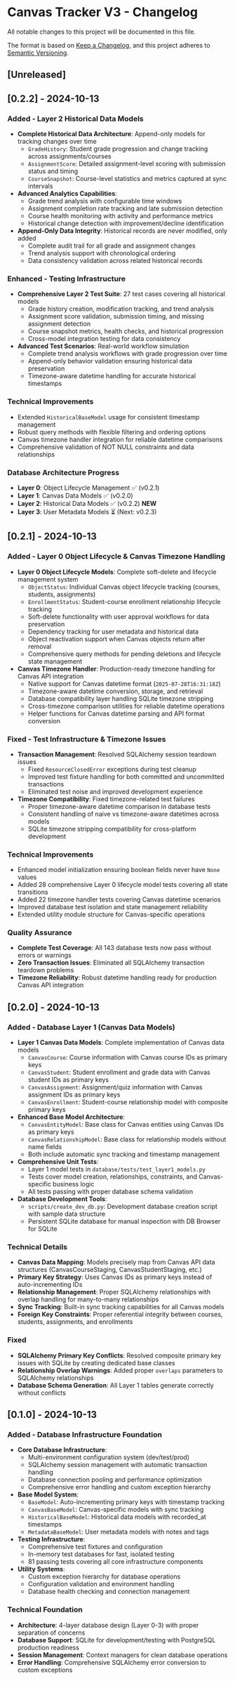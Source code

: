 # Canvas Tracker V3 - Changelog

All notable changes to this project will be documented in this file.

The format is based on [Keep a Changelog](https://keepachangelog.com/en/1.0.0/),
and this project adheres to [Semantic Versioning](https://semver.org/spec/v2.0.0.html).

## [Unreleased]

## [0.2.2] - 2024-10-13

### Added - Layer 2 Historical Data Models
- **Complete Historical Data Architecture**: Append-only models for tracking changes over time
  - `GradeHistory`: Student grade progression and change tracking across assignments/courses
  - `AssignmentScore`: Detailed assignment-level scoring with submission status and timing
  - `CourseSnapshot`: Course-level statistics and metrics captured at sync intervals
- **Advanced Analytics Capabilities**:
  - Grade trend analysis with configurable time windows
  - Assignment completion rate tracking and late submission detection
  - Course health monitoring with activity and performance metrics
  - Historical change detection with improvement/decline identification
- **Append-Only Data Integrity**: Historical records are never modified, only added
  - Complete audit trail for all grade and assignment changes
  - Trend analysis support with chronological ordering
  - Data consistency validation across related historical records

### Enhanced - Testing Infrastructure
- **Comprehensive Layer 2 Test Suite**: 27 test cases covering all historical models
  - Grade history creation, modification tracking, and trend analysis
  - Assignment score validation, submission timing, and missing assignment detection
  - Course snapshot metrics, health checks, and historical progression
  - Cross-model integration testing for data consistency
- **Advanced Test Scenarios**: Real-world workflow simulation
  - Complete trend analysis workflows with grade progression over time
  - Append-only behavior validation ensuring historical data preservation
  - Timezone-aware datetime handling for accurate historical timestamps

### Technical Improvements
- Extended `HistoricalBaseModel` usage for consistent timestamp management
- Robust query methods with flexible filtering and ordering options
- Canvas timezone handler integration for reliable datetime comparisons
- Comprehensive validation of NOT NULL constraints and data relationships

### Database Architecture Progress
- **Layer 0**: Object Lifecycle Management ✅ (v0.2.1)
- **Layer 1**: Canvas Data Models ✅ (v0.2.0) 
- **Layer 2**: Historical Data Models ✅ (v0.2.2) **NEW**
- **Layer 3**: User Metadata Models ⏳ (Next: v0.2.3)

## [0.2.1] - 2024-10-13

### Added - Layer 0 Object Lifecycle & Canvas Timezone Handling
- **Layer 0 Object Lifecycle Models**: Complete soft-delete and lifecycle management system
  - `ObjectStatus`: Individual Canvas object lifecycle tracking (courses, students, assignments)
  - `EnrollmentStatus`: Student-course enrollment relationship lifecycle tracking
  - Soft-delete functionality with user approval workflows for data preservation
  - Dependency tracking for user metadata and historical data
  - Object reactivation support when Canvas objects return after removal
  - Comprehensive query methods for pending deletions and lifecycle state management
- **Canvas Timezone Handler**: Production-ready timezone handling for Canvas API integration
  - Native support for Canvas datetime format (`2025-07-28T16:31:18Z`)
  - Timezone-aware datetime conversion, storage, and retrieval
  - Database compatibility layer handling SQLite timezone stripping
  - Cross-timezone comparison utilities for reliable datetime operations
  - Helper functions for Canvas datetime parsing and API format conversion

### Fixed - Test Infrastructure & Timezone Issues
- **Transaction Management**: Resolved SQLAlchemy session teardown issues
  - Fixed `ResourceClosedError` exceptions during test cleanup
  - Improved test fixture handling for both committed and uncommitted transactions
  - Eliminated test noise and improved development experience
- **Timezone Compatibility**: Fixed timezone-related test failures
  - Proper timezone-aware datetime comparison in database tests
  - Consistent handling of naive vs timezone-aware datetimes across models
  - SQLite timezone stripping compatibility for cross-platform development

### Technical Improvements
- Enhanced model initialization ensuring boolean fields never have `None` values
- Added 28 comprehensive Layer 0 lifecycle model tests covering all state transitions
- Added 22 timezone handler tests covering Canvas datetime scenarios
- Improved database test isolation and state management reliability
- Extended utility module structure for Canvas-specific operations

### Quality Assurance
- **Complete Test Coverage**: All 143 database tests now pass without errors or warnings
- **Zero Transaction Issues**: Eliminated all SQLAlchemy transaction teardown problems
- **Timezone Reliability**: Robust datetime handling ready for production Canvas API integration

## [0.2.0] - 2024-10-13

### Added - Database Layer 1 (Canvas Data Models)
- **Layer 1 Canvas Data Models**: Complete implementation of Canvas data models
  - `CanvasCourse`: Course information with Canvas course IDs as primary keys
  - `CanvasStudent`: Student enrollment and grade data with Canvas student IDs as primary keys  
  - `CanvasAssignment`: Assignment/quiz information with Canvas assignment IDs as primary keys
  - `CanvasEnrollment`: Student-course relationship model with composite primary keys
- **Enhanced Base Model Architecture**:
  - `CanvasEntityModel`: Base class for Canvas entities using Canvas IDs as primary keys
  - `CanvasRelationshipModel`: Base class for relationship models without name fields
  - Both include automatic sync tracking and timestamp management
- **Comprehensive Unit Tests**: 
  - Layer 1 model tests in `database/tests/test_layer1_models.py`
  - Tests cover model creation, relationships, constraints, and Canvas-specific business logic
  - All tests passing with proper database schema validation
- **Database Development Tools**:
  - `scripts/create_dev_db.py`: Development database creation script with sample data structure
  - Persistent SQLite database for manual inspection with DB Browser for SQLite

### Technical Details
- **Canvas Data Mapping**: Models precisely map from Canvas API data structures (CanvasCourseStaging, CanvasStudentStaging, etc.)
- **Primary Key Strategy**: Uses Canvas IDs as primary keys instead of auto-incrementing IDs
- **Relationship Management**: Proper SQLAlchemy relationships with overlap handling for many-to-many relationships
- **Sync Tracking**: Built-in sync tracking capabilities for all Canvas models
- **Foreign Key Constraints**: Proper referential integrity between courses, students, assignments, and enrollments

### Fixed
- **SQLAlchemy Primary Key Conflicts**: Resolved composite primary key issues with SQLite by creating dedicated base classes
- **Relationship Overlap Warnings**: Added proper `overlaps` parameters to SQLAlchemy relationships
- **Database Schema Generation**: All Layer 1 tables generate correctly without conflicts

## [0.1.0] - 2024-10-13

### Added - Database Infrastructure Foundation
- **Core Database Infrastructure**:
  - Multi-environment configuration system (dev/test/prod) 
  - SQLAlchemy session management with automatic transaction handling
  - Database connection pooling and performance optimization
  - Comprehensive error handling and custom exception hierarchy
- **Base Model System**:
  - `BaseModel`: Auto-incrementing primary keys with timestamp tracking
  - `CanvasBaseModel`: Canvas-specific models with sync tracking
  - `HistoricalBaseModel`: Historical data models with recorded_at timestamps
  - `MetadataBaseModel`: User metadata models with notes and tags
- **Testing Infrastructure**:
  - Comprehensive test fixtures and configuration
  - In-memory test databases for fast, isolated testing
  - 81 passing tests covering all core infrastructure components
- **Utility Systems**:
  - Custom exception hierarchy for database operations
  - Configuration validation and environment handling
  - Database health checking and connection management

### Technical Foundation
- **Architecture**: 4-layer database design (Layer 0-3) with proper separation of concerns
- **Database Support**: SQLite for development/testing with PostgreSQL production readiness
- **Session Management**: Context managers for clean database operations
- **Error Handling**: Comprehensive SQLAlchemy error conversion to custom exceptions